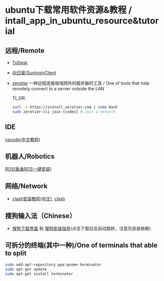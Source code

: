 # ubuntu下载常用软件资源&教程 / intall_app_in_ubuntu_resource&tutorial

## 远程/Remote
- [ToDesk](https://www.todesk.com/linux.html)
- [向日葵/SunloginClient](https://sunlogin.oray.com/download/linux?type=personal)
- [zerotier](https://www.zerotier.com/download) 一种远程连接局域网外的服务器的工具 / One of tools that help remotely connect to a server outside the LAN

  TL;DR:
  ```bash
  curl -s https://install.zerotier.com | sudo bash
  sudo zerotier-cli join {codes} # Join a network
  ```

## IDE
[vscode(中文教程)](https://blog.csdn.net/qq_43561914/article/details/116804531)

## 机器人/Robotics
[ROS(鱼香ROS一键安装)](http://fishros.com/install)

## 网络/Network
- [clash安装教程(中文)](https://zhuanlan.zhihu.com/p/693754050), [clash](https://github.com/doreamon-design/clash/releases)

## 搜狗输入法（Chinese）
- [搜狗下载界面](https://shurufa.sogou.com/linux) 和 [搜狗安装指导](https://shurufa.sogou.com/linux/guide)(点击下载后会自动跳转，注意先安装依赖)

## 可拆分的终端(其中一种)/One of terminals that able to split
```bash
sudo add-apt-repository ppa:gnome-terminator
sudo apt-get update
sudo apt-get install terminator
```
